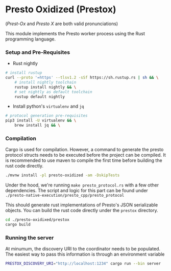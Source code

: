 # Presto Oxidized (Prestox)

(_Prest-Ox_ and _Presto X_ are both valid pronunciations)


This module implements the Presto worker process using the Rust programming
language.

### Setup and Pre-Requisites

- Rust nightly

```bash
# install rustup
curl --proto '=https' --tlsv1.2 -sSf https://sh.rustup.rs | sh && \
    # install nightly toolchain
    rustup install nightly && \
    # set nightly as default toolchain
    rustup default nightly
```

- Install python's `virtualenv` and `jq`
    
```bash
# protocol generation pre-requisites
pip3 install -U virtualenv && \
    brew install jq && \
```


### Compilation

Cargo is used for compilation. However, a command to generate the presto protocol structs needs
to be executed before the project can be compiled. It is recommended to use maven to compile the
first time before building the rust code directly.

```bash
./mvnw install -pl presto-oxidized -am -DskipTests
```

Under the hood, we're running `make presto_protocol.rs` with a few other dependencies. The script
and logic for this part can be found under `./presto-native-execution/presto_cpp/presto_protocol`

This should generate rust implementations of Presto's JSON serializable objects. You can build the
rust code directly under the `prestox` directory.

```bash
cd ./presto-oxidixed/prestox
cargo build
```

### Running the server

At minumum, the discovery URI to the coordinator needs to be populated. The easiest way to
pass this information is through an environment variable

```bash
PRESTOX_DISCOVERY_URI="http://localhost:1234" cargo run --bin server
```
